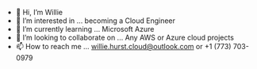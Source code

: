 - 👋 Hi, I’m Willie
- 👀 I’m interested in ... becoming a Cloud Engineer
- 🌱 I’m currently learning ... Microsoft Azure 
- 💞️ I’m looking to collaborate on ... Any AWS or Azure cloud projects
- 📫 How to reach me ... willie.hurst.cloud@outlook.com or +1 (773) 703-0979

<!---
hurstw1207/hurstw1207 is a ✨ special ✨ repository because its `README.md` (this file) appears on your GitHub profile.
You can click the Preview link to take a look at your changes.
--->
